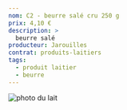 ```yaml
---
nom: C2 - beurre salé cru 250 g
prix: 4,10 €
description: >
  beurre salé
producteur: Jarouilles
contrat: produits-laitiers
tags: 
  - produit laitier
  - beurre
---
```


![photo du lait](./media/beurre.jpg)